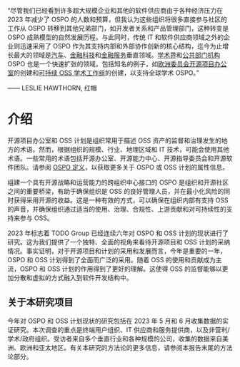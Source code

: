 “尽管我们已经看到许多超大规模企业和其他的软件供应商由于各种经济压力在 2023 年减少了 OSPO 的人数和预算，但我认为这些组织将很多直接参与社区的工作从 OSPO 转移到其他兄弟部门，如开发者关系和产品管理部门，这种转变是 OSPO 成熟模型的自然发展历程。与此同时，传统 IT 和软件供应商领域之外的企业则迅速采用了 OSPO 作为其支持内部和外部协作创新的核心结构，迄今为止增长最大的领域是[汽车](https://projects.eclipse.org/projects/automotive)、[金融科技](https://www.finos.org/state-of-open-source-in-financial-services-2022)和[金融服务](https://www.finos.org/state-of-open-source-in-financial-services-2022)垂直领域。[学术界](https://www.researchsoft.org/blog/2023-06/)和[公共部门机构](https://openforumeurope.org/publications/the-ospo-a-new-tool-for-digital-government/) OSPO 也是一个快速扩张的领域，包括知名的例子，如[欧洲委员会开源项目办公室](https://joinup.ec.europa.eu/collection/ec-ospo)的创建和[可持续 OSS 学术工作组](https://www.library.cmu.edu/about/news/2023-07/sloan-foundation-funds-ospo)的创建，以支持全球学术 OSPO。”

—— LESLIE HAWTHORN, 红帽

# 介绍
开源项目办公室和 OSS 计划是组织常用于描述 OSS 资产的监督和治理发生的地方的术语。然而，根据组织的规模、行业、地理区域和 IT 技术，可能会使用其他术语。一些常用的术语包括开源办公室、开源能力中心、开源指导委员会和开源软件团队。请参阅 [OSPO 定义](https://ospoglossary.todogroup.org/ospo-definition/)，以获取更多关于 OSPO 或 OSS 计划的属性信息。

组建一个具有开源战略和运营能力的跨组织中心接口的 OSPO 是组织和开源社区之间的重要桥梁，有助于确保组织是 OSS 的良好管理人员，并在最小化风险的同时获得采用开源的收益。这是一种有效的方式，可以确保在组织内部有支持 OSS 的声音，并确保组织通过适当的使用、治理、合规性、上游贡献和对可持续性的支持来参与 OSS。

2023 年标志着 TODO Group 已经连续六年对 OSPO 和 OSS 计划的现状进行了研究。这为我们提供了一个独特、全面的视角来看待开源项目和 OSS 计划的采纳情况。事实证明，对于开源项目和计划的采用和发展而言，今年是重要的一年，OSPO 和 OSS 计划得到了全面而广泛的采用。随着 OSS 的使用和贡献成为主流，OSPO 和 OSS 计划的作用得到了更好的理解。这使得 OSS 的监督能够以更加分散和虚拟的方式融入到软件开发结构中。

## 关于本研究项目
今年对 OSPO 和 OSS 计划现状的研究包括在 2023 年 5 月和 6 月收集数据的实证研究。本次调查的重点是终端用户组织、IT 供应商和服务提供商，以及非营利/学术/政府组织。受访者来自多个垂直行业和各种规模的公司，收集的数据来自美洲、欧洲和亚太地区。有关本研究的方法论的更多信息，请参阅本报告末尾的方法论部分。
